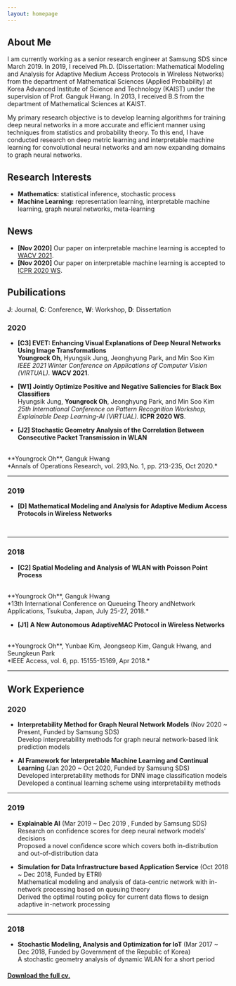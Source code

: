 ```yaml
---
layout: homepage
---
```


## About Me

I am currently working as a senior research engineer at Samsung SDS since March 2019. 
In 2019, I received Ph.D. (Dissertation: Mathematical Modeling and Analysis for Adaptive Medium Access Protocols in Wireless Networks) from the department of Mathematical Sciences (Applied Probability) at Korea Advanced Institute of Science and Technology (KAIST) under the supervision of Prof. Ganguk Hwang.
In 2013, I received B.S from the department of Mathematical Sciences at KAIST.

My primary research objective is to develop learning algorithms for training deep neural networks in a more accurate and efficient manner using techniques from statistics and probability theory. 
To this end, I have conducted research on deep metric learning and interpretable machine learning for convolutional neural networks and am now expanding domains to graph neural networks.

## Research Interests

- **Mathematics:** statistical inference, stochastic process
- **Machine Learning:** representation learning, interpretable machine learning, graph neural networks, meta-learning

## News

- **[Nov 2020]** Our paper on interpretable machine learning is accepted to [WACV 2021](http://wacv2021.thecvf.com/home).
- **[Nov 2020]** Our paper on interpretable machine learning is accepted to [ICPR 2020 WS](https://edl-ai-icpr.labri.fr/).

## Pubilications

**J**: Journal, **C**: Conference, **W**: Workshop, **D**: Dissertation

### 2020
- **[C3] EVET: Enhancing Visual Explanations of Deep Neural Networks Using Image Transformations**
  <br>
  **Youngrock Oh**, Hyungsik Jung, Jeonghyung Park, and Min Soo Kim
  <br>
  *IEEE 2021 Winter Conference on Applications of Computer Vision (VIRTUAL).* **WACV 2021**.
  <br>  

- **[W1] Jointly Optimize Positive and Negative Saliencies for Black Box Classifiers**
  <br>
  Hyungsik Jung, **Youngrock Oh**, Jeonghyung Park, and Min Soo Kim
  <br>
  *25th International Conference on Pattern Recognition Workshop, Explainable Deep Learning-AI (VIRTUAL).* **ICPR 2020 WS**.
  <br>  
  
- **[J2] Stochastic Geometry Analysis of the Correlation Between Consecutive Packet Transmission in WLAN**
 <br>
 **Youngrock Oh**, Ganguk Hwang
 <br>
 *Annals of Operations Research, vol. 293,No. 1, pp. 213-235, Oct 2020.*
 <br>

---
### 2019
- **[D] Mathematical Modeling and Analysis for Adaptive Medium Access Protocols in Wireless Networks**
<br>

---
### 2018
- **[C2] Spatial Modeling and Analysis of WLAN with Poisson Point Process**
<br>
**Youngrock Oh**, Ganguk Hwang
<br>
*13th  International  Conference  on  Queueing  Theory  andNetwork Applications,
Tsukuba, Japan, July 25-27, 2018.*
<br>

- **[J1] A New Autonomous AdaptiveMAC Protocol in Wireless Networks**
<br>
**Youngrock Oh**, Yunbae Kim, Jeongseop Kim, Ganguk Hwang, and Seungkeun Park
<br>
*IEEE Access, vol. 6, pp. 15155-15169, Apr 2018.*
<br>

---
## Work Experience
<!--
### 2021
- **XAI-assisted Representation Learning**
(Jan 2021 ~ Present, Funded by Samsung SDS)
<br>
Deep metric learning on the embeddings extracted through saliency methods
---
-->
### 2020
- **Interpretability Method for Graph Neural Network Models**
(Nov 2020 ~ Present, Funded by Samsung SDS)
<br> Develop interpretability methods for graph neural network-based link prediction models

- **AI Framework for Interpretable Machine Learning and Continual Learning**
(Jan 2020 ~ Oct 2020, Funded by Samsung SDS)
<br> Developed interpretability methods for DNN image classification models
<br> Developed a continual learning scheme using interpretability methods

---
### 2019
- **Explainable AI**
(Mar 2019 ~ Dec 2019
, Funded by Samsung SDS)
<br> Research on confidence scores for deep neural network models' decisions
<br> Proposed a novel confidence score which covers both in-distribution and out-of-distribution data

- **Simulation for Data Infrastructure based Application Service**
(Oct 2018 ~ Dec 2018, Funded by ETRI)
<br> Mathematical modeling and analysis of data-centric network with in-network processing based on queuing theory
<br> Derived the optimal routing policy for current data flows to design adaptive in-network processing

---
### 2018
- **Stochastic Modeling, Analysis and Optimization for IoT**
(Mar 2017 ~ Dec 2018,
Funded by Government of the Republic of Korea)
<br> A stochastic geometry analysis of dynamic WLAN for a short period

#### [Download the full cv.]({{site.cv}})
<!--
- **Meta-Transfer Learning for Few-Shot Learning**
  <br>
  Qianru Sun\*, **Yaoyao Liu\***, Tat-Seng Chua, Bernt Schiele
  <br>
  IEEE Conference on Computer Vision and Pattern Recognition. **CVPR 2019**.
  <br>
  [[PDF](http://openaccess.thecvf.com/content_CVPR_2019/papers/Sun_Meta-Transfer_Learning_for_Few-Shot_Learning_CVPR_2019_paper.pdf)] [[Code](https://github.com/yaoyao-liu/meta-transfer-learning)] [[Project](https://mtl.yyliu.net/)]


## Selected Talks

- **Learning to Self-Train for Semi-Supervised Few-Shot Classification**
  <br>
  NeurIPS Official Meetups
  <br>
  Beijing, China, December 2019 [[Slides](https://people.mpi-inf.mpg.de/~yaliu/files/learning-to-self-train-slides.pdf)]

- **Multi-Class Incremental Learning**
  <br>
  School of Computer Science and Engineering, Nanyang Technological University
  <br>
  Singapore, July 2019 [[Slides](https://people.mpi-inf.mpg.de/~yaliu/files/multi-class-incremental-learning.pdf)]

- **Meta-Transfer Learning for Few-Shot Learning**
  <br>
  School of Computing, National University of Singapore
  <br>
  Singapore, April 2019 [[Slides](https://people.mpi-inf.mpg.de/~yaliu/files/meta-transfer-learning-slides.pdf)]

## Services

- Co-organizer: [ACM MM Asia 2020](https://mmasia2020.org/).
- Conference Reviewers: [NeurIPS 2020](https://neurips.cc/Conferences/2020), and [CVPR 2020](http://cvpr2020.thecvf.com/).
- Journal Reviewers: [T-PAMI](https://ieeexplore.ieee.org/xpl/RecentIssue.jsp?punumber=34), and [IJCV](https://www.springer.com/journal/11263).
-->